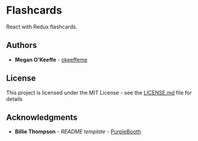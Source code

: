 # Flashcards

React with Redux flashcards.

## Authors

* **Megan O'Keeffe** - [okeeffeme](https://www.okeeffe.me/)

## License

This project is licensed under the MIT License - see the [LICENSE.md](LICENSE.md) file for details

## Acknowledgments

* **Billie Thompson** - *README template* - [PurpleBooth](https://github.com/PurpleBooth)
